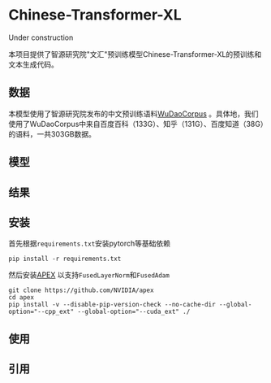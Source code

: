 # Chinese-Transformer-XL
Under construction 

本项目提供了智源研究院"文汇"预训练模型Chinese-Transformer-XL的预训练和文本生成代码。

## 数据
本模型使用了智源研究院发布的中文预训练语料[WuDaoCorpus](https://data.baai.ac.cn/data-set-details/0c8dc71dd06ae75a10ca422fb49b0751) 。具体地，我们使用了WuDaoCorpus中来自百度百科（133G）、知乎（131G）、百度知道（38G）的语料，一共303GB数据。

## 模型


## 结果

## 安装
首先根据`requirements.txt`安装pytorch等基础依赖
```shell
pip install -r requirements.txt
```
然后安装[APEX](https://github.com/NVIDIA/apex#quick-start) 以支持`FusedLayerNorm`和`FusedAdam`
```shell
git clone https://github.com/NVIDIA/apex
cd apex
pip install -v --disable-pip-version-check --no-cache-dir --global-option="--cpp_ext" --global-option="--cuda_ext" ./
```

## 使用

## 引用